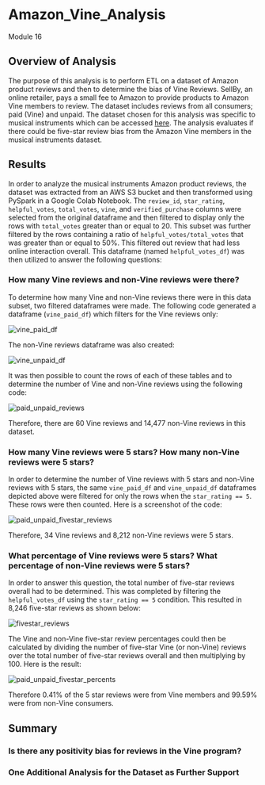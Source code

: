 # Amazon_Vine_Analysis
Module 16

## Overview of Analysis
The purpose of this analysis is to perform ETL on a dataset of Amazon product reviews and then to determine the bias of Vine Reviews. SellBy, an online retailer, pays a small fee to Amazon to provide products to Amazon Vine members to review. The dataset includes reviews from all consumers; paid (Vine) and unpaid. The dataset chosen for this analysis was specific to musical instruments which can be accessed [here](https://s3.amazonaws.com/amazon-reviews-pds/tsv/amazon_reviews_us_Musical_Instruments_v1_00.tsv.gz). The analysis evaluates if there could be five-star review bias from the Amazon Vine members in the musical instruments dataset.

## Results

In order to analyze the musical instruments Amazon product reviews, the dataset was extracted from an AWS S3 bucket and then transformed using PySpark in a Google Colab Notebook. The `review_id`, `star_rating`, `helpful_votes`, `total_votes`, `vine`, and `verified_purchase` columns were selected from the original dataframe and then filtered to display only the rows with `total_votes` greater than or equal to 20. This subset was further filtered by the rows containing a ratio of `helpful_votes/total_votes` that was greater than or equal to 50%. This filtered out review that had less online interaction overall. This dataframe (named `helpful_votes_df`) was then utilized to answer the following questions:

### How many Vine reviews and non-Vine reviews were there?
To determine how many Vine and non-Vine reviews there were in this data subset, two filtered dataframes were made. The following code generated a dataframe (`vine_paid_df`) which filters for the Vine reviews only:

![vine_paid_df](https://user-images.githubusercontent.com/107309793/193490978-e63ac4f8-d4b7-466c-8d03-be9a08fa7b95.png)

The non-Vine reviews dataframe was also created:

![vine_unpaid_df](https://user-images.githubusercontent.com/107309793/193491033-0ec334e5-d367-40e1-94fa-afe103b30834.png)

It was then possible to count the rows of each of these tables and to determine the number of Vine and non-Vine reviews using the following code:

![paid_unpaid_reviews](https://user-images.githubusercontent.com/107309793/193491090-d299af85-cf5f-476b-9867-a8eed2715060.png)

Therefore, there are 60 Vine reviews and 14,477 non-Vine reviews in this dataset.

### How many Vine reviews were 5 stars? How many non-Vine reviews were 5 stars?
In order to determine the number of Vine reviews with 5 stars and non-Vine reviews with 5 stars, the same `vine_paid_df` and `vine_unpaid_df` dataframes depicted above were filtered for only the rows when the `star_rating == 5`. These rows were then counted. Here is a screenshot of the code:

![paid_unpaid_fivestar_reviews](https://user-images.githubusercontent.com/107309793/193711753-99dc2811-6dbf-453c-a3e1-36c1c4abf311.png)

Therefore, 34 Vine reviews and 8,212 non-Vine reviews were 5 stars.

### What percentage of Vine reviews were 5 stars? What percentage of non-Vine reviews were 5 stars?

In order to answer this question, the total number of five-star reviews overall had to be determined. This was completed by filtering the `helpful_votes_df` using the `star_rating == 5` condition. This resulted in 8,246 five-star reviews as shown below:

![fivestar_reviews](https://user-images.githubusercontent.com/107309793/193725750-3b31c9b8-2cd0-4f6f-9a99-f1ebe8315205.png)

The Vine and non-Vine five-star review percentages could then be calculated by dividing the number of five-star Vine (or non-Vine) reviews over the total number of five-star reviews overall and then multiplying by 100. Here is the result:

![paid_unpaid_fivestar_percents](https://user-images.githubusercontent.com/107309793/193725962-b070999f-02d9-4758-b883-cd8c344adbea.png)

Therefore 0.41% of the 5 star reviews were from Vine members and 99.59% were from non-Vine consumers.

## Summary

### Is there any positivity bias for reviews in the Vine program?


### One Additional Analysis for the Dataset as Further Support

